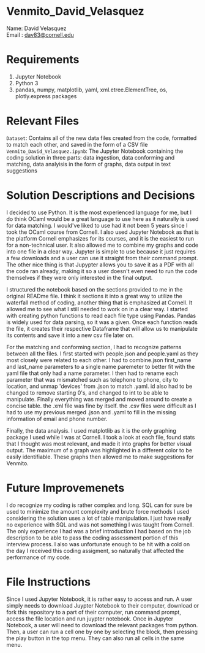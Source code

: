 # Venmito_David_Velasquez

Name: David Velasquez\
Email : dav83@cornell.edu

# Requirements

1. Jupyter Notebook
2. Python 3
3. pandas, numpy, matplotlib, yaml, xml.etree.ElementTree, os, plotly.express packages


# Relevant Files

```Dataset```: Contains all of the new data files created from the code, formatted to match each other, and saved in the form of a CSV file\
```Venmito_David_Velasquez.ipynb```: The Jupyter Notebook containing the coding solution in three parts: data ingestion, data conforming and matching, data analyisis in the form of graphs, data output in text suggestions

# Solution Descriptions and Decisions
I decided to use Python. It is the most experienced language for me, but I do think OCaml would be a great language to use here as it naturally is used for data matching. I would've liked to use had it not been 5 years since I took the OCaml course from Cornell. I also used Jupyter Notebook as that is the platform Cornell emphasizes for its courses, and it is the easiest to run for a non-technical user. It also allowed me to combine my graphs and code into one file in a clear way. Jupyter is simple to use because it just requires a few downloads and a user can use it straight from their command prompt. The other nice thing is that Jupypter allows you to save it as a PDF with all the code ran already, making it so a user doesn't even need to run the code themselves if they were only interested in the final output. 

I structured the notebook based on the sections provided to me in the original READme file. I think it sections it into a great way to utilize the waterfall method of coding, another thing that is emphasized at Cornell. It allowed me to see what I still needed to work on in a clear way. I started with creating python functions to read each file type using Pandas. Pandas is widely used for data parsing, so it was a given. Once each function reads the file, it creates their respective Dataframe that will allow us to manipulate its contents and save it into a new csv file later on. 

For the matching and conforming section, I had to recognize patterns between all the files. I first started with people.json and people.yaml as they most closely were related to each  other. I had to combine.json first_name and last_name parameters to a single name paremeter to better fit with the yaml file that only had a name parameter. I then had to rename each parameter that was mismatched such as telephone to phone, city to location, and unmap 'devices' from .json to match .yaml. id also had to be changed to remove starting 0's, and changed to int to be able to manipulate. Finally everything was merged and moved around to create a concise table. the .xml file was fine by itself. the .csv files were difficult as I had to use my previous merged .json and .yaml to fill in the missing information of email and phone number. 

Finally, the data analysis. I used matplotlib as it is the only graphing package I used while I was at Cornell. I took a look at each file, found stats that I thought was most relevant, and made it into graphs for better visual output. The maximum of a graph was highlighted in a different color to be easily identifiable. These graphs then allowed me to make suggestions for Venmito.

# Future Improvemenets
I do recognize my coding is rather complex and long. SQL can for sure be used to minimize the amount complexity and brute force methods I used considering the solution uses a lot of table manipulation. I just have really no experience with SQL and was not something I was taught from Cornell. The only experience I had was a brief introduction I had based on the job description to be able to pass the coding assessment portion of this interview process. I also was unfortunate enough to be hit with a cold on the day I received this coding assigment, so naturally that affected the performance of my code. 

# File Instructions
Since I used Jupyter Notebook, it is rather easy to access and run. A user simply needs to download Juypter Notebook to their computer, download or fork this repository to a part of their computer, run command prompt, access the file location and run juypter notebook. Once in Jupyter Notebook, a user will need to download the relevant packages from python. Then, a user can run a cell one by one by selecting the block, then pressing the play button in the top menu. They can also run all cells in the same menu. 


